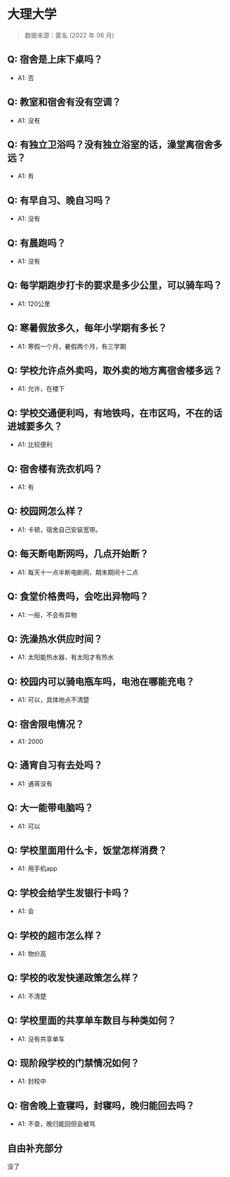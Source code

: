 # 大理大学

> 数据来源：匿名 (2022 年 06 月)

## Q: 宿舍是上床下桌吗？

- A1: 否

## Q: 教室和宿舍有没有空调？

- A1: 没有

## Q: 有独立卫浴吗？没有独立浴室的话，澡堂离宿舍多远？

- A1: 有

## Q: 有早自习、晚自习吗？

- A1: 没有

## Q: 有晨跑吗？

- A1: 没有

## Q: 每学期跑步打卡的要求是多少公里，可以骑车吗？

- A1: 120公里

## Q: 寒暑假放多久，每年小学期有多长？

- A1: 寒假一个月，暑假两个月，有三学期

## Q: 学校允许点外卖吗，取外卖的地方离宿舍楼多远？

- A1: 允许，在楼下

## Q: 学校交通便利吗，有地铁吗，在市区吗，不在的话进城要多久？

- A1: 比较便利

## Q: 宿舍楼有洗衣机吗？

- A1: 有

## Q: 校园网怎么样？

- A1: 卡顿，宿舍自己安装宽带。

## Q: 每天断电断网吗，几点开始断？

- A1: 每天十一点半断电断网，期末期间十二点

## Q: 食堂价格贵吗，会吃出异物吗？

- A1: 一般，不会有异物

## Q: 洗澡热水供应时间？

- A1: 太阳能热水器，有太阳才有热水

## Q: 校园内可以骑电瓶车吗，电池在哪能充电？

- A1: 可以，具体地点不清楚

## Q: 宿舍限电情况？

- A1: 2000

## Q: 通宵自习有去处吗？

- A1: 通宵没有

## Q: 大一能带电脑吗？

- A1: 可以

## Q: 学校里面用什么卡，饭堂怎样消费？

- A1: 用手机app

## Q: 学校会给学生发银行卡吗？

- A1: 会

## Q: 学校的超市怎么样？

- A1: 物价高

## Q: 学校的收发快递政策怎么样？

- A1: 不清楚

## Q: 学校里面的共享单车数目与种类如何？

- A1: 没有共享单车

## Q: 现阶段学校的门禁情况如何？

- A1: 封校中

## Q: 宿舍晚上查寝吗，封寝吗，晚归能回去吗？

- A1: 不查，晚归能回但会被骂

## 自由补充部分

没了